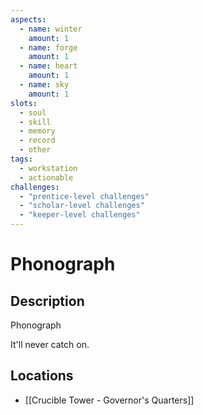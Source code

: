 ```yaml
---
aspects: 
  - name: winter
    amount: 1
  - name: forge
    amount: 1
  - name: heart
    amount: 1
  - name: sky
    amount: 1
slots:
  - soul
  - skill
  - memory
  - record
  - other
tags:
  - workstation
  - actionable
challenges:
  - "prentice-level challenges"
  - "scholar-level challenges"
  - "keeper-level challenges"
---
```


# Phonograph

## Description
Phonograph

It'll never catch on.
## Locations
- [[Crucible Tower - Governor's Quarters]]